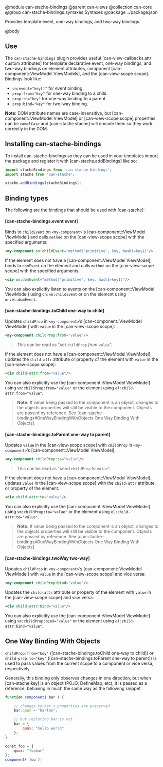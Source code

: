 @module can-stache-bindings
@parent can-views
@collection can-core
@group can-stache-bindings.syntaxes Syntaxes
@package ../package.json

Provides template event, one-way bindings, and two-way bindings.

@body

## Use

The `can-stache-bindings` plugin provides useful [can-view-callbacks.attr custom attributes] for template declarative event, one-way bindings, and two-way
bindings on element attributes, component [can-component::ViewModel ViewModels], and the [can-view-scope scope]. Bindings look like:


- `on:event="key()"` for event binding.
- `prop:from="key"` for one-way binding to a child.
- `prop:to="key"` for one-way binding to a parent.
- `prop:bind="key"` for two-way binding.

__Note:__ DOM attribute names are case-insensitive, but [can-component::ViewModel ViewModel] or [can-view-scope scope] properties can be `camelCase` and [can-stache stache] will encode them so they work correctly in the DOM.

## Installing can-stache-bindings

To install can-stache-bindings so they can be used in your templates import the package and register it with [can-stache.addBindings] like so:

```js
import stacheBindings from 'can-stache-bindings';
import stache from 'can-stache';

stache.addBindings(stacheBindings);
```

## Binding types

The following are the bindings that should be used with [can-stache]:

#### [can-stache-bindings.event event]

Binds to `childEvent` on `<my-component>`'s [can-component::ViewModel ViewModel] and calls
`method` on the [can-view-scope scope] with the specified arguments:

```html
<my-component on:childEvent="method('primitive', key, hash1=key1)"/>
```

If the element does not have a [can-component::ViewModel ViewModel], binds to `domEvent` on the element and calls
`method` on the [can-view-scope scope] with the specified arguments.

```html
<div on:domEvent="method('primitive', key, hash1=key1)"/>
```

You can also explicitly listen to events on the [can-component::ViewModel ViewModel] using `on:vm:childEvent` or on the element using `on:el:domEvent`.

#### [can-stache-bindings.toChild one-way to child]

Updates `childProp` in `<my-component>`’s [can-component::ViewModel ViewModel] with `value` in the [can-view-scope scope]:

```html
<my-component childProp:from="value"/>
```

> This can be read as "set `childProp` _from_ `value`".

If the element does not have a [can-component::ViewModel ViewModel], updates the `child-attr` attribute or property of the
element with `value` in the [can-view-scope scope]:

```html
<div child-attr:from="value"/>
```

You can also explicitly use the [can-component::ViewModel ViewModel] using `vm:childProp:from="value"` or the element using `el:child-attr:from="value"`.

> __Note:__ If value being passed to the component is an object, changes to the objects properties will still be visible to the component. Objects are passed by reference. See [can-stache-bindings#OneWayBindingWithObjects One Way Binding With Objects].

#### [can-stache-bindings.toParent one-way to parent]

Updates `value` in the [can-view-scope scope]  with `childProp`
in `<my-component>`’s [can-component::ViewModel ViewModel]:

```html
<my-component childProp:to="value"/>
```

> This can be read as "send `childProp` _to_ `value`".

If the element does not have a [can-component::ViewModel ViewModel], updates `value`
in the [can-view-scope scope] with the `child-attr` attribute or property of the element.

```html
<div child-attr:to="value"/>
```

You can also explicitly use the [can-component::ViewModel ViewModel] using `vm:childProp:to="value"` or the element using `el:child-attr:to="value"`.

> __Note:__ If value being passed to the component is an object, changes to the objects properties will still be visible to the component. Objects are passed by reference. See [can-stache-bindings#OneWayBindingWithObjects One Way Binding With Objects].

#### [can-stache-bindings.twoWay two-way]

Updates `childProp` in `<my-component>`’s [can-component::ViewModel ViewModel] with `value` in the [can-view-scope scope] and vice versa:

```html
<my-component childProp:bind="value"/>
```

Updates the `child-attr` attribute or property of the element with `value`
in the [can-view-scope scope] and vice versa:

```html
<div child-attr:bind="value"/>
```

You can also explicitly use the [can-component::ViewModel ViewModel] using `vm:childProp:bind="value"` or the element using `el:child-attr:bind="value"`.

## One Way Binding With Objects

`childProp:from="key"` ([can-stache-bindings.toChild one-way to child]) or `child-prop:to="key"` ([can-stache-bindings.toParent one-way to parent]) is used to pass values from the current scope to a component or vice versa, respectively.

Generally, this binding only observes changes in one direction, but when [can-stache.key] is an object (POJO, DefineMap, etc), it is passed as a reference, behaving in much the same way as the following snippet.

```js
function component( bar ) {

	// changes to bar's properties are preserved
	bar.quux = "barfoo";

	// but replacing bar is not
	bar = {
		quux: "hello world"
	};
}

const foo = {
	quux: "foobar"
};
component( foo );
```
